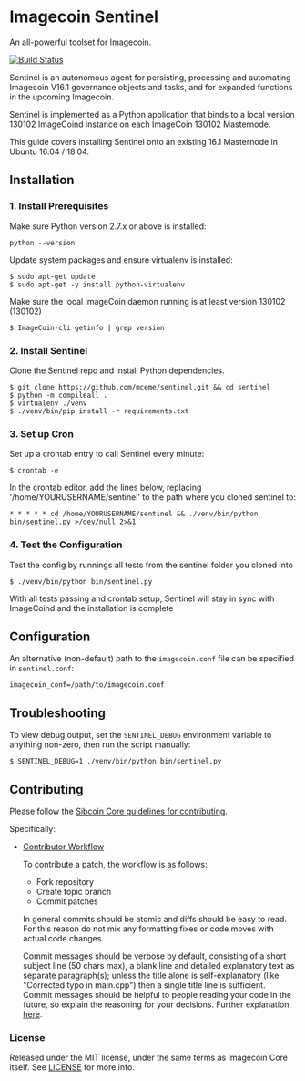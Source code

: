# Imagecoin Sentinel

An all-powerful toolset for Imagecoin.

[![Build Status](https://travis-ci.org/dashpay/sentinel.svg?branch=master)](https://travis-ci.org/dashpay/sentinel)

Sentinel is an autonomous agent for persisting, processing and automating Imagecoin V16.1 governance objects and tasks, and for expanded functions in the upcoming Imagecoin.

Sentinel is implemented as a Python application that binds to a local version 130102 ImageCoind instance on each ImageCoin 130102 Masternode.

This guide covers installing Sentinel onto an existing 16.1 Masternode in Ubuntu 16.04 / 18.04.

## Installation

### 1. Install Prerequisites

Make sure Python version 2.7.x or above is installed:

    python --version

Update system packages and ensure virtualenv is installed:

    $ sudo apt-get update
    $ sudo apt-get -y install python-virtualenv

Make sure the local ImageCoin daemon running is at least version 130102 (130102)

    $ ImageCoin-cli getinfo | grep version

### 2. Install Sentinel

Clone the Sentinel repo and install Python dependencies.

    $ git clone https://github.com/mceme/sentinel.git && cd sentinel
    $ python -m compileall .
    $ virtualenv ./venv
    $ ./venv/bin/pip install -r requirements.txt

### 3. Set up Cron

Set up a crontab entry to call Sentinel every minute:

    $ crontab -e

In the crontab editor, add the lines below, replacing '/home/YOURUSERNAME/sentinel' to the path where you cloned sentinel to:

    * * * * * cd /home/YOURUSERNAME/sentinel && ./venv/bin/python bin/sentinel.py >/dev/null 2>&1

### 4. Test the Configuration

Test the config by runnings all tests from the sentinel folder you cloned into

    $ ./venv/bin/python bin/sentinel.py

With all tests passing and crontab setup, Sentinel will stay in sync with ImageCoind and the installation is complete

## Configuration

An alternative (non-default) path to the `imagecoin.conf` file can be specified in `sentinel.conf`:

    imagecoin_conf=/path/to/imagecoin.conf

## Troubleshooting

To view debug output, set the `SENTINEL_DEBUG` environment variable to anything non-zero, then run the script manually:

    $ SENTINEL_DEBUG=1 ./venv/bin/python bin/sentinel.py

## Contributing

Please follow the [Sibcoin Core guidelines for contributing](https://github.com/ivansib/sibcoin/blob/v0.16.1.x/CONTRIBUTING.md).

Specifically:

* [Contributor Workflow](https://github.com/ivansib/sibcoin/blob/v0.16.1.x/CONTRIBUTING.md#contributor-workflow)

    To contribute a patch, the workflow is as follows:

    * Fork repository
    * Create topic branch
    * Commit patches

    In general commits should be atomic and diffs should be easy to read. For this reason do not mix any formatting fixes or code moves with actual code changes.

    Commit messages should be verbose by default, consisting of a short subject line (50 chars max), a blank line and detailed explanatory text as separate paragraph(s); unless the title alone is self-explanatory (like "Corrected typo in main.cpp") then a single title line is sufficient. Commit messages should be helpful to people reading your code in the future, so explain the reasoning for your decisions. Further explanation [here](http://chris.beams.io/posts/git-commit/).

### License

Released under the MIT license, under the same terms as Imagecoin Core itself. See [LICENSE](LICENSE) for more info.
